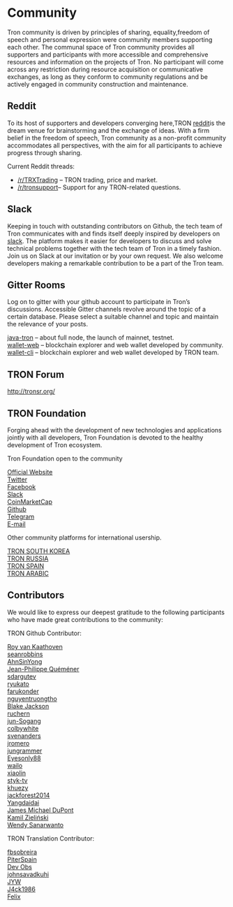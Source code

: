 # Community

Tron community is driven by principles of sharing, equality,freedom of speech and personal expression were community members supporting each other. The communal space of Tron community provides all supporters and participants with more accessible and comprehensive resources and information on the projects of Tron. No participant will come across any restriction during resource acquisition or communicative exchanges, as long as they conform to community regulations and be actively engaged in community construction and maintenance.

## Reddit

To its host of supporters and developers converging here,TRON [reddit](https://www.reddit.com/r/Tronix/)is the dream venue for brainstorming and the exchange of ideas. With a firm belief in the freedom of speech, Tron community as a non-profit community accommodates all perspectives, with the aim for all participants to achieve progress through sharing.  

Current Reddit threads:

+ [/r/TRXTrading](https://www.reddit.com/r/TRXTrading/) – TRON trading, price and market.
+ [/r/tronsupport](https://www.reddit.com/r/tronsupport/)– Support for any TRON-related questions. 

## Slack

Keeping in touch with outstanding contributors on Github, the tech team of Tron communicates with and finds itself deeply inspired by developers on [slack](https://tronfoundation.slack.com/messages/C6DKKSU8G/details/). The platform makes it easier for developers to discuss and solve technical problems together with the tech team of Tron in a timely fashion. Join us on Slack at our invitation or by your own request. We also welcome developers making a remarkable contribution to be a part of the Tron team.

## Gitter Rooms

Log on to gitter with your github account to participate in Tron’s discussions. Accessible Gitter channels revolve around the topic of a certain database. Please select a suitable channel and topic and maintain the relevance of your posts.

[java-tron](https://github.com/tronprotocol/java-tron) – about full node, the launch of mainnet, testnet.  
[wallet-web](https://github.com/tronprotocol/wallet-web) – blockchain explorer and web wallet developed by community.  
[wallet-cli](https://github.com/tronprotocol/wallet-cli) – blockchain explorer and web wallet developed by TRON team.

## TRON Forum

http://tronsr.org/

## TRON Foundation

Forging ahead with the development of new technologies and applications jointly with all developers, Tron Foundation is devoted to the healthy development of Tron ecosystem.

Tron Foundation open to the community

[Official Website](https://tron.network/en.html)  
[Twitter](https://twitter.com/tronfoundation)  
[Facebook](https://www.facebook.com/TronFoundation)  
[Slack](https://tronfoundation.slack.com)  
[CoinMarketCap](https://coinmarketcap.com/currencies/tron/)  
[Github](https://github.com/tronprotocol)  
[Telegram](https://t.me/tronnetworkEN)  
[E-mail](service@tron.network)

Other community platforms for international usership.

[TRON SOUTH KOREA]( https://t.me/tronnetworkKR)  
[TRON RUSSIA](https://t.me/tronnetworkRU)  
[TRON SPAIN](https://t.me/tronnetworkES)  
[TRON ARABIC](https://t.me/tronnetworkAR)

## Contributors

We would like to express our deepest gratitude to the following participants who have made great contributions to the community:

TRON Github Contributor:

[Roy van Kaathoven](https://github.com/Rovak)  
[seanrobbins](https://github.com/seanrobbins)  
[AhnSinYong](https://github.com/AhnSinYong)  
[Jean-Philippe Quéméner](https://github.com/JohnnyQQQQ)  
[sdargutev](https://github.com/sdargutev)  
[ryukato](https://github.com/ryukato)  
[farukonder](https://github.com/farukonder)  
[nguyentruongtho](https://github.com/nguyentruongtho)  
[Blake Jackson](https://github.com/blaketastic2)  
[ruchern](https://github.com/ruchern)  
[jun-Sogang](https://github.com/jun-Sogang)  
[colbywhite](https://github.com/colbywhite)  
[svenanders](https://github.com/svenanders)  
[jromero](https://github.com/jromero)  
[jungrammer](https://github.com/jungrammer)  
[Eyesonly88](https://github.com/Eyesonly88)  
[wailo](https://github.com/wailo)  
[xiaolin](https://github.com/xiaolin)  
[styk-tv](https://github.com/styk-tv)  
[khuezy](https://github.com/khuezy)  
[jackforest2014](https://github.com/jackforest2014)  
[Yangdaidai](https://github.com/Yangdaidai)  
[James Michael DuPont](https://github.com/h4ck3rm1k3)  
[Kamil Zieliński](https://github.com/KamilZielinski)  
[Wendy Sanarwanto](https://github.com/WendySanarwanto)

TRON Translation Contributor:

[fbsobreira](https://crowdin.com/profile/fbsobreira)  
[PiterSpain](https://crowdin.com/profile/PiterSpain)  
[Dev Obs](https://crowdin.com/profile/devobs1)  
[johnsavadkuhi](https://crowdin.com/profile/johnsavadkuhi)  
[JYW](https://crowdin.com/profile/JYW)  
[J4ck1986](https://crowdin.com/profile/J4ck1986)  
[Felix](https://crowdin.com/profile/FlxGut)